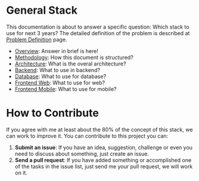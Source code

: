 # General Stack
This documentation is about to answer a specific question: Which stack to use for next 3 years? The detailed definition of the problem is described at [Problem Definition](/problem-definition.md) page.

* [Overview](/stack-overview.md): Answer in brief is here!
* [Methodology](/stack-methodology.md): How this document is structured?
* [Architecture](/stack-architecture.md): What is the overal architecture?
* [Backend](/stack-backend.md): What to use in backend?
* [Database](/stack-database.md): What to use for database?
* [Frontend Web](/stack-frontend-web.md): What to use for web?
* [Frontend Mobile](/stack-frontend-mobile.md): What to use for mobile?

# How to Contribute
If you agree with me at least about the 80% of the concept of this stack, we can work to improve it. You can contribute to this project you can:

1. **Submit an issue**: If you have an idea, suggestion, challenge or even you need to discuss about something, just create an issue.
2. **Send a pull request**: If you have added something or accomplished one of the tasks in the issue list, just send me your pull request, we will work on it. 
